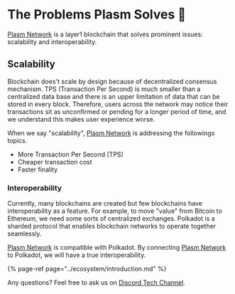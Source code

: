 # The Problems Plasm Solves 🌾

[Plasm Network](https://www.plasmnet.io/) is a layer1 blockchain that solves prominent issues: scalability and interoperability. 

## Scalability

Blockchain does't scale by design because of decentralized consensus mechanism. TPS \(Transaction Per Second\) is much smaller than a centralized data base and there is an upper limitation of data that can be stored in every block. Therefore, users across the network may notice their transactions sit as unconfirmed or pending for a longer period of time, and we understand this makes user experience worse. 

When we say "scalability", [Plasm Network](https://www.plasmnet.io/) is addressing the followings topics.

* More Transaction Per Second \(TPS\)
* Cheaper transaction cost
* Faster finality

### Interoperability

Currently, many blockchains are created but few blockchains have interoperability as a feature.  For example, to move "value" from Bitcoin to Ethereum, we need some sorts of centralized exchanges. Polkadot is a sharded protocol that enables blockchain networks to operate together seamlessly. 

[Plasm Network](https://www.plasmnet.io/) is compatible with Polkadot. By connecting [Plasm Network](https://www.plasmnet.io/) to Polkadot, we will have a true interoperability.

{% page-ref page="../ecosystem/introduction.md" %}

Any questions? Feel free  to ask us on [Discord Tech Channel](https://discord.gg/Z3nC9U4).

